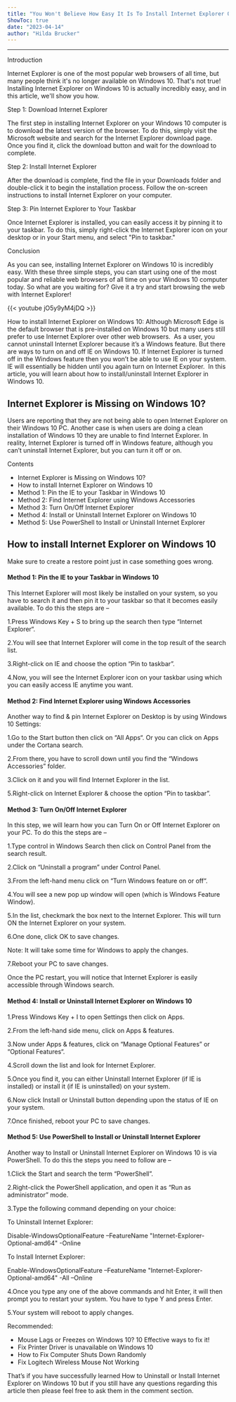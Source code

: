```yaml
---
title: "You Won't Believe How Easy It Is To Install Internet Explorer On Windows 10!"
ShowToc: true 
date: "2023-04-14"
author: "Hilda Brucker"
---
```

*****
Introduction


Internet Explorer is one of the most popular web browsers of all time, but many people think it's no longer available on Windows 10. That's not true! Installing Internet Explorer on Windows 10 is actually incredibly easy, and in this article, we'll show you how.


Step 1: Download Internet Explorer


The first step in installing Internet Explorer on your Windows 10 computer is to download the latest version of the browser. To do this, simply visit the Microsoft website and search for the Internet Explorer download page. Once you find it, click the download button and wait for the download to complete.

Step 2: Install Internet Explorer


After the download is complete, find the file in your Downloads folder and double-click it to begin the installation process. Follow the on-screen instructions to install Internet Explorer on your computer.

Step 3: Pin Internet Explorer to Your Taskbar


Once Internet Explorer is installed, you can easily access it by pinning it to your taskbar. To do this, simply right-click the Internet Explorer icon on your desktop or in your Start menu, and select "Pin to taskbar."


Conclusion


As you can see, installing Internet Explorer on Windows 10 is incredibly easy. With these three simple steps, you can start using one of the most popular and reliable web browsers of all time on your Windows 10 computer today. So what are you waiting for? Give it a try and start browsing the web with Internet Explorer!

{{< youtube jO5y9yM4jDQ >}} 



How to install Internet Explorer on Windows 10: Although Microsoft Edge is the default browser that is pre-installed on Windows 10 but many users still prefer to use Internet Explorer over other web browsers.  As a user, you cannot uninstall Internet Explorer because it’s a Windows feature. But there are ways to turn on and off IE on Windows 10. If Internet Explorer is turned off in the Windows feature then you won’t be able to use IE on your system. IE will essentially be hidden until you again turn on Internet Explorer.  In this article, you will learn about how to install/uninstall Internet Explorer in Windows 10.
 

 
## Internet Explorer is Missing on Windows 10?
 
Users are reporting that they are not being able to open Internet Explorer on their Windows 10 PC. Another case is when users are doing a clean installation of Windows 10 they are unable to find Internet Explorer. In reality, Internet Explorer is turned off in Windows feature, although you can’t uninstall Internet Explorer, but you can turn it off or on.
 
Contents
 
- Internet Explorer is Missing on Windows 10?
 - How to install Internet Explorer on Windows 10
 - Method 1: Pin the IE to your Taskbar in Windows 10
 - Method 2: Find Internet Explorer using Windows Accessories
 - Method 3: Turn On/Off Internet Explorer
 - Method 4: Install or Uninstall Internet Explorer on Windows 10
 - Method 5: Use PowerShell to Install or Uninstall Internet Explorer

 
## How to install Internet Explorer on Windows 10
 
Make sure to create a restore point just in case something goes wrong.
 
#### Method 1: Pin the IE to your Taskbar in Windows 10
 
This Internet Explorer will most likely be installed on your system, so you have to search it and then pin it to your taskbar so that it becomes easily available. To do this the steps are –
 
1.Press Windows Key + S to bring up the search then type “Internet Explorer“.
 
2.You will see that Internet Explorer will come in the top result of the search list.
 
3.Right-click on IE and choose the option “Pin to taskbar”.
 
4.Now, you will see the Internet Explorer icon on your taskbar using which you can easily access IE anytime you want.
 
#### Method 2: Find Internet Explorer using Windows Accessories
 
Another way to find & pin Internet Explorer on Desktop is by using Windows 10 Settings:
 
1.Go to the Start button then click on “All Apps“. Or you can click on Apps under the Cortana search.
 
2.From there, you have to scroll down until you find the “Windows Accessories” folder.
 
3.Click on it and you will find Internet Explorer in the list.
 
5.Right-click on Internet Explorer & choose the option “Pin to taskbar”.
 
#### Method 3: Turn On/Off Internet Explorer
 
In this step, we will learn how you can Turn On or Off Internet Explorer on your PC. To do this the steps are –
 
1.Type control in Windows Search then click on Control Panel from the search result.
 
2.Click on “Uninstall a program” under Control Panel.
 
3.From the left-hand menu click on “Turn Windows feature on or off“.
 
4.You will see a new pop up window will open (which is Windows Feature Window).
 
5.In the list, checkmark the box next to the Internet Explorer. This will turn ON the Internet Explorer on your system.
 
6.One done, click OK to save changes.
 
Note: It will take some time for Windows to apply the changes.
 
7.Reboot your PC to save changes.
 
Once the PC restart, you will notice that Internet Explorer is easily accessible through Windows search.
 
#### Method 4: Install or Uninstall Internet Explorer on Windows 10
 
1.Press Windows Key + I to open Settings then click on Apps. 
 
2.From the left-hand side menu, click on Apps & features.
 
3.Now under Apps & features, click on “Manage Optional Features” or “Optional Features“.
 
4.Scroll down the list and look for Internet Explorer.
 
5.Once you find it, you can either Uninstall Internet Explorer (if IE is installed) or install it (if IE is uninstalled) on your system.
 
6.Now click Install or Uninstall button depending upon the status of IE on your system.
 
7.Once finished, reboot your PC to save changes.
 
#### Method 5: Use PowerShell to Install or Uninstall Internet Explorer 
 
Another way to Install or Uninstall Internet Explorer on Windows 10 is via PowerShell. To do this the steps you need to follow are –
 
1.Click the Start and search the term “PowerShell”.
 
2.Right-click the PowerShell application, and open it as “Run as administrator” mode.
 
3.Type the following command depending on your choice:
 
To Uninstall Internet Explorer: 

Disable-WindowsOptionalFeature –FeatureName "Internet-Explorer-Optional-amd64" -Online



To Install Internet Explorer: 

Enable-WindowsOptionalFeature –FeatureName "Internet-Explorer-Optional-amd64" -All –Online
 
4.Once you type any one of the above commands and hit Enter, it will then prompt you to restart your system. You have to type Y and press Enter.
 
5.Your system will reboot to apply changes.
 
Recommended:
 
- Mouse Lags or Freezes on Windows 10? 10 Effective ways to fix it!
 - Fix Printer Driver is unavailable on Windows 10
 - How to Fix Computer Shuts Down Randomly
 - Fix Logitech Wireless Mouse Not Working

 
That’s if you have successfully learned How to Uninstall or Install Internet Explorer on Windows 10 but if you still have any questions regarding this article then please feel free to ask them in the comment section.




